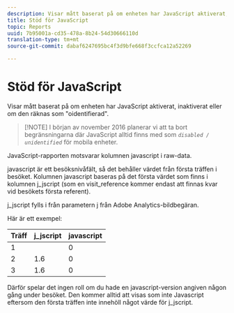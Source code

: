 ```yaml
---
description: Visar mått baserat på om enheten har JavaScript aktiverat, inaktiverat eller om den räknas som "oidentifierad".
title: Stöd för JavaScript
topic: Reports
uuid: 7b95001a-cd35-478a-8b24-54d30666110d
translation-type: tm+mt
source-git-commit: dabaf6247695bc4f3d9bfe668f3ccfca12a52269

---
```



# Stöd för JavaScript

Visar mått baserat på om enheten har JavaScript aktiverat, inaktiverat eller om den räknas som &quot;oidentifierad&quot;.

>[!NOTE] I början av november 2016 planerar vi att ta bort begränsningarna där JavaScript alltid finns med som *`disabled / unidentified`* för mobila enheter.

JavaScript-rapporten motsvarar kolumnen javascript i raw-data.

javascript är ett besöksnivåfält, så det behåller värdet från första träffen i besöket. Kolumnen javascript baseras på det första värdet som finns i kolumnen j_jscript (som en visit_reference kommer endast att finnas kvar vid besökets första referent).

j_jscript fylls i från parametern j från Adobe Analytics-bildbegäran.

Här är ett exempel:

| Träff | j_jscript | javascript |
|---|---|---|
| 1 |  | 0 |
| 2 | 1.6 | 0 |
| 3 | 1.6 | 0 |

Därför spelar det ingen roll om du hade en javascript-version angiven någon gång under besöket. Den kommer alltid att visas som inte Javascript eftersom den första träffen inte innehöll något värde för j_jscript.
